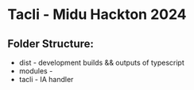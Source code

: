 # Tacli - Midu Hackton 2024

## Folder Structure:
- dist - development builds && outputs of typescript
- modules -
- tacli - IA handler
